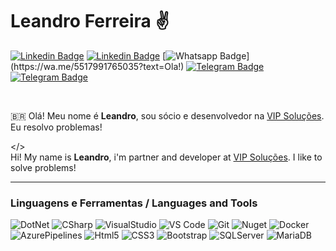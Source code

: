 # Leandro Ferreira ✌️
[![Linkedin Badge](https://img.shields.io/badge/-Twitter-00acee?style=flat-square&logo=Twitter&logoColor=white&link=https://www.twitter.com/leandrovip29)](https://www.twitter.com/leandrovip29)
[![Linkedin Badge](https://img.shields.io/badge/-LinkedIn-blue?style=flat-square&logo=Linkedin&logoColor=white&link=https://www.linkedin.com/in/leandroferreiravip/)](https://www.linkedin.com/in/leandroferreiravip/)
[![Whatsapp Badge](https://img.shields.io/badge/-Whatsapp-4CA143?style=flat-square&labelColor=4CA143&logo=whatsapp&logoColor=white&link=https://wa.me/5517991765035?text=Ola!)](https://wa.me/5517991765035?text=Ola!)
[![Telegram Badge](https://img.shields.io/badge/-Telegram-1ca0f1?style=flat-square&labelColor=1ca0f1&logo=telegram&logoColor=white&link=https://t.me/leandrovip29)](https://t.me/leandrovip29)
[![Telegram Badge](https://img.shields.io/badge/-Skype-0088CC?style=flat-square&logo=skype&logoColor=white&link=leandro.vipsolucoes)](leandro.vipsolucoes)

<br />

🇧🇷 Olá! Meu nome é **Leandro**, sou sócio e desenvolvedor na [VIP Soluções](https://vipsolucoes.com). Eu resolvo problemas! 

</>  
Hi! My name is **Leandro**, i'm partner and developer at [VIP Soluções](https://vipsolucoes.com). I like to solve problems!  

---

### Linguagens e Ferramentas / Languages and Tools

![DotNet](https://img.shields.io/badge/-.Net-5C2D91?style=flat-square&logo=.net)
![CSharp](https://img.shields.io/badge/-C%20Sharp-239120?style=flat-square&logo=c-sharp)
![VisualStudio](http://img.shields.io/badge/-VisualStudio-5C2D91?style=flat-square&logo=visual-studio&logoColor=ffffff)
![VS Code](http://img.shields.io/badge/-VS%20Code-007ACC?style=flat-square&logo=visual-studio-code&logoColor=ffffff)
![Git](https://img.shields.io/badge/-Git-%23F05032?style=flat-square&logo=git&logoColor=%23ffffff)
![Nuget](https://img.shields.io/badge/-NuGet-004880?style=flat-square&logo=nuget)
![Docker](https://img.shields.io/badge/-Docker-2496ED?style=flat-square&logo=docker&logoColor=ffffff)
![AzurePipelines](https://img.shields.io/badge/-Azure%20Pipelines-2560E0?style=flat-square&logo=azure-pipelines)
![Html5](https://img.shields.io/badge/-html5-E34F26?style=flat-square&logo=html5&logoColor=white)
![CSS3](https://img.shields.io/badge/-CSS3-%231572B6?style=flat-square&logo=css3)
![Bootstrap](https://img.shields.io/badge/-Boostrap-563D7C?style=flat-square&logo=bootstrap)
![SQLServer](https://img.shields.io/badge/-SQL%20Server-CC2927?style=flat-square&logo=microsoft-sql-server)
![MariaDB](https://img.shields.io/badge/-MariaDB-003545?style=flat-square&logo=mariadb)
